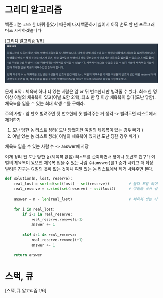 # 그리디 알고리즘

백준 기본 코스 한 바퀴 돌았기 때문에 다시 백준하기 싫어서 아직 손도 안 댄 프로그래머스 시작하겠습니다

[그리디 알고리즘 1/6]
![문제 설명](img/체육복_문제_설명.jpg)

문제 요약 : 체육복 하나 더 있는 사람은 앞 or 뒤 번호한테만 빌려줄 수 있다.
           최소 한 명 이상 여벌의 체육복이 있고(여벌 포함 2개), 최소 한 명 이상 체육복이 없다(도난 당함).
           체육복을 입을 수 있는 최대 학생 수를 구해라.

주의 사항 : 앞 번호 빌려주면 뒷 번호한테 못 빌려주는 거 생각 -> 빌려주면 리스트에서 제거하기
              
1. 도난 당한 놈 리스트 정리( 도난 당했지만 여벌의 체육복이 있는 경우 빼기 )
2. 여벌 있는 놈 리스트 정리( 여벌의 체육복이 있지만 도난 당한 경우 빼기 )

체육복 입을 수 있는 사람 수 -> answer에 저장

이제 정리 된 도난 당한 놈(체육복 없음) 리스트를 순회하면서 앞이나 뒷번호 친구가 여벌의 체육복이 있으면
체육복 입을 수 있는 사람 수(answer)를 1 증가 시키고 더 이상 빌려준 친구는 여벌의 옷이 없는 것이니
여벌 있는 놈 리스트에서 제거 시켜주면 된다.

``` python
def solution(n, lost, reserve):
    real_lost = sorted(set(lost) - set(reserve))         # 둘다 포함 되어 있으면 빼줘야댐
    real_reserve = sorted(set(reserve) - set(lost))      # 정렬을 해야 쉽게 순회 가능  

    answer = n - len(real_lost)                          # 체육복 있는 사람 => 전체 학생 - 없는 사람
    
    for i in real_lost:
        if i-1 in real_reserve:
            real_reserve.remove(i-1)
            answer += 1

        elif i+1 in real_reserve:
            real_reserve.remove(i+1)
            answer += 1

    return answer
```



# 스택, 큐

[스택, 큐 알고리즘 1/6]

